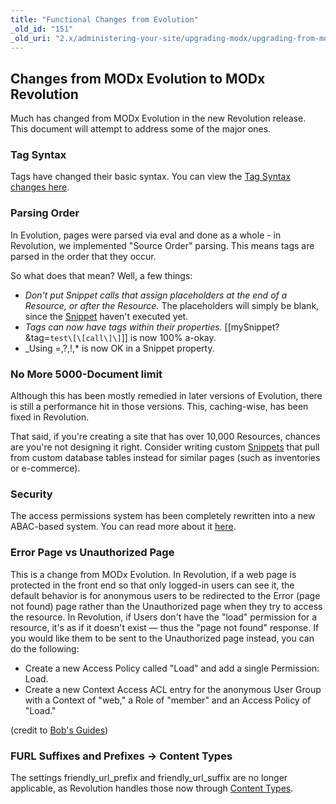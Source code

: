 ```yaml
---
title: "Functional Changes from Evolution"
_old_id: "151"
_old_uri: "2.x/administering-your-site/upgrading-modx/upgrading-from-modx-evolution/functional-changes-from-evolution"
---
```


## Changes from MODx Evolution to MODx Revolution

Much has changed from MODx Evolution in the new Revolution release. This document will attempt to address some of the major ones.

### Tag Syntax

Tags have changed their basic syntax. You can view the [Tag Syntax changes here](making-sites-with-modx/tag-syntax "Tag Syntax").

### Parsing Order

In Evolution, pages were parsed via eval and done as a whole - in Revolution, we implemented "Source Order" parsing. This means tags are parsed in the order that they occur.

So what does that mean? Well, a few things:

- _Don't put Snippet calls that assign placeholders at the end of a Resource, or after the Resource._ The placeholders will simply be blank, since the [Snippet](developing-in-modx/basic-development/snippets "Snippets") haven't executed yet.
- _Tags can now have tags within their properties._ \[\[mySnippet? &tag=`test\[\[call\]\]`\]\] is now 100% a-okay.
- \_Using =,?,!,\* is now OK in a Snippet property.

### No More 5000-Document limit

Although this has been mostly remedied in later versions of Evolution, there is still a performance hit in those versions. This, caching-wise, has been fixed in Revolution.

That said, if you're creating a site that has over 10,000 Resources, chances are you're not designing it right. Consider writing custom [Snippets](developing-in-modx/basic-development/snippets "Snippets") that pull from custom database tables instead for similar pages (such as inventories or e-commerce).

### Security

The access permissions system has been completely rewritten into a new ABAC-based system. You can read more about it [here](administering-your-site/security "Security").

### Error Page vs Unauthorized Page

This is a change from MODx Evolution. In Revolution, if a web page is protected in the front end so that only logged-in users can see it, the default behavior is for anonymous users to be redirected to the Error (page not found) page rather than the Unauthorized page when they try to access the resource. In Revolution, if Users don't have the "load" permission for a resource, it's as if it doesn't exist — thus the "page not found" response. If you would like them to be sent to the Unauthorized page instead, you can do the following:

- Create a new Access Policy called "Load" and add a single Permission: Load.
- Create a new Context Access ACL entry for the anonymous User Group with a Context of "web," a Role of "member" and an Access Policy of "Load."

(credit to [Bob's Guides](http://bobsguides.com/revolution-permissions.html))

### FURL Suffixes and Prefixes -> Content Types

The settings friendly\_url\_prefix and friendly\_url\_suffix are no longer applicable, as Revolution handles those now through [Content Types](making-sites-with-modx/structuring-your-site/resources/content-types "Content Types").
